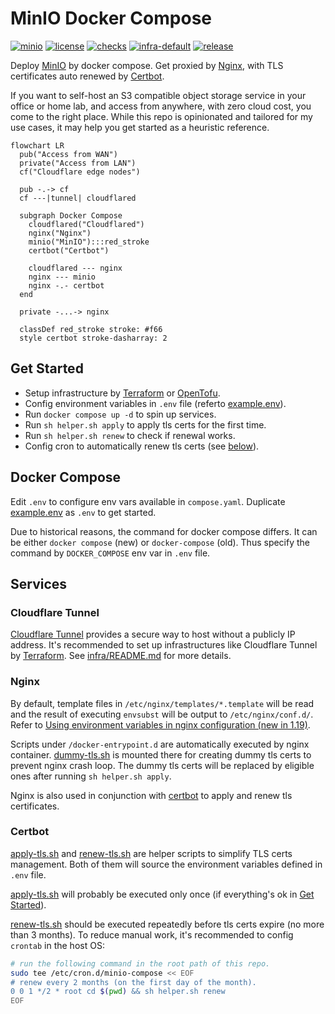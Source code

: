 # MinIO Docker Compose

[![minio](https://img.shields.io/badge/MinIO-C72E49?logo=minio&logoColor=white)](https://min.io/)
[![license](https://img.shields.io/github/license/whisperpine/minio-compose)](https://github.com/whisperpine/minio-compose/blob/main/LICENSE)
[![checks](https://img.shields.io/github/actions/workflow/status/whisperpine/minio-compose/checks.yml?logo=github&label=checks)](https://github.com/whisperpine/minio-compose/actions/workflows/checks.yml)
[![infra-default](https://img.shields.io/github/deployments/whisperpine/minio-compose/infra-default?logo=github&label=infra-default)](https://github.com/whisperpine/minio-compose/deployments/infra-default)
[![release](https://img.shields.io/github/v/release/whisperpine/minio-compose?logo=github)](https://github.com/whisperpine/minio-compose/releases)

Deploy [MinIO](https://min.io/) by docker compose.
Get proxied by [Nginx](https://github.com/nginx/nginx),
with TLS certificates auto renewed by [Certbot](https://github.com/certbot/certbot).

If you want to self-host an S3 compatible object storage service in your office
or home lab, and access from anywhere, with zero cloud cost, you come to the
right place. While this repo is opinionated and tailored for my use cases, it
may help you get started as a heuristic reference.

```mermaid
flowchart LR
  pub("Access from WAN")
  private("Access from LAN")
  cf("Cloudflare edge nodes")

  pub -.-> cf
  cf ---|tunnel| cloudflared

  subgraph Docker Compose
    cloudflared("Cloudflared")
    nginx("Nginx")
    minio("MinIO"):::red_stroke
    certbot("Certbot")

    cloudflared --- nginx
    nginx --- minio
    nginx -.- certbot
  end

  private -...-> nginx

  classDef red_stroke stroke: #f66
  style certbot stroke-dasharray: 2
```

## Get Started

- Setup infrastructure by [Terraform](https://github.com/hashicorp/terraform)
  or [OpenTofu](https://github.com/opentofu/opentofu).
- Config environment variables in `.env` file (referto [example.env](./example.env)).
- Run `docker compose up -d` to spin up services.
- Run `sh helper.sh apply` to apply tls certs for the first time.
- Run `sh helper.sh renew` to check if renewal works.
- Config cron to automatically renew tls certs (see [below](#certbot)).

## Docker Compose

Edit `.env` to configure env vars available in `compose.yaml`.
Duplicate [example.env](./example.env) as `.env` to get started.

Due to historical reasons, the command for docker compose differs.
It can be either `docker compose` (new) or `docker-compose` (old).
Thus specify the command by `DOCKER_COMPOSE` env var in `.env` file.

## Services

### Cloudflare Tunnel

[Cloudflare Tunnel](https://developers.cloudflare.com/cloudflare-one/connections/connect-networks/)
provides a secure way to host without a publicly IP address.
It's recommended to set up infrastructures like Cloudflare Tunnel by [Terraform](https://www.terraform.io/).
See [infra/README.md](./infra/README.md) for more details.

### Nginx

By default, template files in `/etc/nginx/templates/*.template` will be read
and the result of executing `envsubst` will be output to `/etc/nginx/conf.d/`.
Refer to [Using environment variables in nginx configuration (new in 1.19)](https://hub.docker.com/_/nginx#:~:text=Using%20environment%20variables%20in%20nginx%20configuration%20(new%20in%201.19)).

Scripts under `/docker-entrypoint.d` are automatically executed by nginx
container. [dummy-tls.sh](./scripts/dummy-tls.sh) is mounted there for creating
dummy tls certs to prevent nginx crash loop. The dummy tls certs will be
replaced by eligible ones after running `sh helper.sh apply`.

Nginx is also used in conjunction with [certbot](#certbot)
to apply and renew tls certificates.

### Certbot

[apply-tls.sh](./scripts/apply-tls.sh) and [renew-tls.sh](./scripts/renew-tls.sh)
are helper scripts to simplify TLS certs management.
Both of them will source the environment variables defined in `.env` file.

[apply-tls.sh](./scripts/apply-tls.sh) will probably be executed only once
(if everything's ok in [Get Started](#get-started)).

[renew-tls.sh](./scripts/renew-tls.sh) should be executed repeatedly before tls
certs expire (no more than 3 months). To reduce manual work, it's recommended to
config `crontab` in the host OS:

```sh
# run the following command in the root path of this repo.
sudo tee /etc/cron.d/minio-compose << EOF
# renew every 2 months (on the first day of the month).
0 0 1 */2 * root cd $(pwd) && sh helper.sh renew
EOF
```
